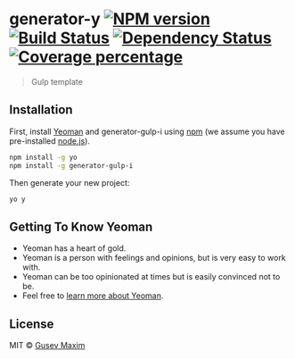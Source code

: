 # generator-y [![NPM version][npm-image]][npm-url] [![Build Status][travis-image]][travis-url] [![Dependency Status][daviddm-image]][daviddm-url] [![Coverage percentage][coveralls-image]][coveralls-url]
> Gulp template

## Installation

First, install [Yeoman](http://yeoman.io) and generator-gulp-i using [npm](https://www.npmjs.com/) (we assume you have pre-installed [node.js](https://nodejs.org/)).

```bash
npm install -g yo
npm install -g generator-gulp-i
```

Then generate your new project:

```bash
yo y
```

## Getting To Know Yeoman

 * Yeoman has a heart of gold.
 * Yeoman is a person with feelings and opinions, but is very easy to work with.
 * Yeoman can be too opinionated at times but is easily convinced not to be.
 * Feel free to [learn more about Yeoman](http://yeoman.io/).

## License

MIT © [Gusev Maxim](Index)


[npm-image]: https://badge.fury.io/js/generator-gulp-i.svg
[npm-url]: https://npmjs.org/package/generator-gulp-i
[travis-image]: https://travis-ci.org/Stenford/generator-gulp-i.svg?branch=master
[travis-url]: https://travis-ci.org/Stenford/generator-gulp-i
[daviddm-image]: https://david-dm.org/Stenford/generator-gulp-i.svg?theme=shields.io
[daviddm-url]: https://david-dm.org/Stenford/generator-gulp-i
[coveralls-image]: https://coveralls.io/repos/Stenford/generator-gulp-i/badge.svg
[coveralls-url]: https://coveralls.io/r/Stenford/generator-gulp-i
